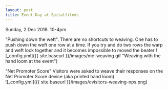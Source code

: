 ```yaml
---
layout: post
title: Event Day at Spitalfileds
---
```


Sunday, 2 Dec 2018. 10-4pm

"Pushing down the weft". There are no shortcuts to weaving. One has to push down the weft one row at a time. If you try and do two rows the warp and weft lock together and it becomes impossible to moved the beater
![_config.yml]({{ site.baseurl }}/images/me-weaving.gif "Weaving with the hand loom at the event")

"Net Promoter Score" Visitors were asked to weave their responses on the Net Promoter Score device (aka printed hand loom).  
![_config.yml]({{ site.baseurl }}/images/cvisitors-weaving-nps.png)
